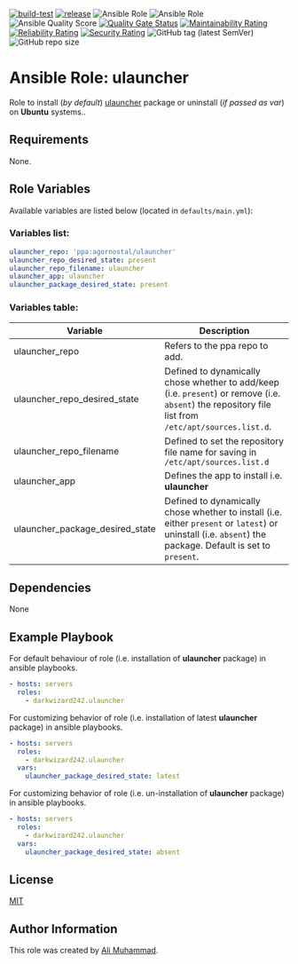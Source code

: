 [![build-test](https://github.com/darkwizard242/ansible-role-ulauncher/workflows/build-and-test/badge.svg?branch=master)](https://github.com/darkwizard242/ansible-role-ulauncher/actions?query=workflow%3Abuild-and-test) [![release](https://github.com/darkwizard242/ansible-role-ulauncher/workflows/release/badge.svg)](https://github.com/darkwizard242/ansible-role-ulauncher/actions?query=workflow%3Arelease) ![Ansible Role](https://img.shields.io/ansible/role/56120?color=dark%20green%20) ![Ansible Role](https://img.shields.io/ansible/role/d/56120?label=role%20downloads) ![Ansible Quality Score](https://img.shields.io/ansible/quality/56120?label=ansible%20quality%20score) [![Quality Gate Status](https://sonarcloud.io/api/project_badges/measure?project=ansible-role-ulauncher&metric=alert_status)](https://sonarcloud.io/dashboard?id=ansible-role-ulauncher) [![Maintainability Rating](https://sonarcloud.io/api/project_badges/measure?project=ansible-role-ulauncher&metric=sqale_rating)](https://sonarcloud.io/dashboard?id=ansible-role-ulauncher) [![Reliability Rating](https://sonarcloud.io/api/project_badges/measure?project=ansible-role-ulauncher&metric=reliability_rating)](https://sonarcloud.io/dashboard?id=ansible-role-ulauncher) [![Security Rating](https://sonarcloud.io/api/project_badges/measure?project=ansible-role-ulauncher&metric=security_rating)](https://sonarcloud.io/dashboard?id=ansible-role-ulauncher) ![GitHub tag (latest SemVer)](https://img.shields.io/github/tag/darkwizard242/ansible-role-ulauncher?label=release) ![GitHub repo size](https://img.shields.io/github/repo-size/darkwizard242/ansible-role-ulauncher?color=orange&style=flat-square)

# Ansible Role: ulauncher

Role to install (_by default_) [ulauncher](https://ulauncher.io/) package or uninstall (_if passed as var_) on **Ubuntu** systems..

## Requirements

None.

## Role Variables

Available variables are listed below (located in `defaults/main.yml`):

### Variables list:

```yaml
ulauncher_repo: 'ppa:agornostal/ulauncher'
ulauncher_repo_desired_state: present
ulauncher_repo_filename: ulauncher
ulauncher_app: ulauncher
ulauncher_package_desired_state: present
```

### Variables table:

Variable                        | Description
------------------------------- | ----------------------------------------------------------------------------------------------------------------------------------------------------------
ulauncher_repo                  | Refers to the ppa repo to add.
ulauncher_repo_desired_state    | Defined to dynamically chose whether to add/keep (i.e. `present`) or remove (i.e. `absent`) the repository file list from `/etc/apt/sources.list.d`.
ulauncher_repo_filename         | Defined to set the repository file name for saving in `/etc/apt/sources.list.d`
ulauncher_app                   | Defines the app to install i.e. **ulauncher**
ulauncher_package_desired_state | Defined to dynamically chose whether to install (i.e. either `present` or `latest`) or uninstall (i.e. `absent`) the package. Default is set to `present`.

## Dependencies

None

## Example Playbook

For default behaviour of role (i.e. installation of **ulauncher** package) in ansible playbooks.

```yaml
- hosts: servers
  roles:
    - darkwizard242.ulauncher
```

For customizing behavior of role (i.e. installation of latest **ulauncher** package) in ansible playbooks.

```yaml
- hosts: servers
  roles:
    - darkwizard242.ulauncher
  vars:
    ulauncher_package_desired_state: latest
```

For customizing behavior of role (i.e. un-installation of **ulauncher** package) in ansible playbooks.

```yaml
- hosts: servers
  roles:
    - darkwizard242.ulauncher
  vars:
    ulauncher_package_desired_state: absent
```

## License

[MIT](https://github.com/darkwizard242/ansible-role-ulauncher/blob/master/LICENSE)

## Author Information

This role was created by [Ali Muhammad](https://www.alimuhammad.dev/).
